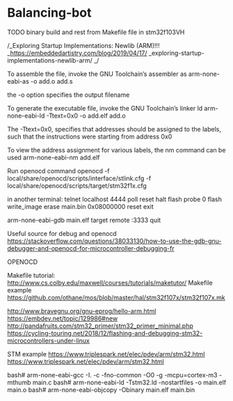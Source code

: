 # Balancing-bot

TODO
binary build and rest from Makefile file in stm32f103VH

/_Exploring Startup Implementations: Newlib (ARM)!!!
\_https://embeddedartistry.com/blog/2019/04/17/ \_exploring-startup-implementations-newlib-arm/
_/

To assemble the file, invoke the GNU Toolchain’s assembler as
arm-none-eabi-as -o add.o add.s

the -o option specifies the output filename

To generate the executable file, invoke the GNU Toolchain’s linker ld
arm-none-eabi-ld -Ttext=0x0 -o add.elf add.o

The -Ttext=0x0, specifies that addresses should be assigned to the labels, such that the instructions were starting from address 0x0

To view the address assignment for various labels, the nm command can be used
arm-none-eabi-nm add.elf

Run openocd command
openocd -f local/share/openocd/scripts/interface/stlink.cfg -f local/share/openocd/scripts/target/stm32f1x.cfg

in another terminal:
telnet localhost 4444
poll
reset halt
flash probe 0
flash write_image erase main.bin 0x08000000
reset
exit

arm-none-eabi-gdb main.elf
target remote :3333
quit

Useful source for debug and openocd
https://stackoverflow.com/questions/38033130/how-to-use-the-gdb-gnu-debugger-and-openocd-for-microcontroller-debugging-fr

OPENOCD

Makefile tutorial:
http://www.cs.colby.edu/maxwell/courses/tutorials/maketutor/
Makefile example
https://github.com/othane/mos/blob/master/hal/stm32f107x/stm32f107x.mk

http://www.bravegnu.org/gnu-eprog/hello-arm.html
https://embdev.net/topic/129986#new
http://pandafruits.com/stm32_primer/stm32_primer_minimal.php
https://cycling-touring.net/2018/12/flashing-and-debugging-stm32-microcontrollers-under-linux

STM example
https://www.triplespark.net/elec/pdev/arm/stm32.html
https://www.triplespark.net/elec/pdev/arm/stm32.html

bash# arm-none-eabi-gcc -I. -c -fno-common -O0 -g -mcpu=cortex-m3 -mthumb main.c
bash# arm-none-eabi-ld -Tstm32.ld -nostartfiles -o main.elf main.o
bash# arm-none-eabi-objcopy -Obinary main.elf main.bin
